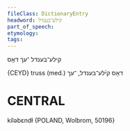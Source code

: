 ```yaml
---
fileClass: DictionaryEntry
headword: קילע־בענדל
part_of_speech: 
etymology: 
tags: 
---
```

קילע־בענדל
־עך
דאָס

{CEYD}
truss (med.) דאָס קי֜לע־בענדל, ־עך

CENTRAL
========

kíləbɛndɫ {POLAND, Wolbrom, 50196}